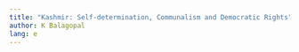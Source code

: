 ```yaml
---
title: "Kashmir: Self-determination, Communalism and Democratic Rights"
author: K Balagopal
lang: e
---
```

